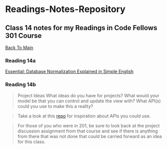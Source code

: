 # Readings-Notes-Repository

## Class 14 notes for my Readings in Code Fellows 301 Course

[Back To Main](README.md)


### Reading 14a
[Essential: Database Normalization Explained in Simple English](https://www.essentialsql.com/get-ready-to-learn-sql-database-normalization-explained-in-simple-english/)

### Reading 14b

> Project Ideas
> What ideas do you have for projects? What would your model be that you can control and update the view with? What API(s) could you use to make this a reality?

> Take a look at this [repo](https://github.com/toddmotto/public-apis) for inspiration about APIs you could use.

> For those of you who were in 201, be sure to look back at the project discussion assignment from that course and see if there is anything from there that was not done that could be carried forward as an idea for this class.